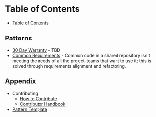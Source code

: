 # Table of Contents

* [Table of Contents](book/toc2.md)

## Patterns

* [30 Day Warranty](patterns/2-structured/30-day-warranty.md) - TBD
* [Common Requirements](patterns/2-structured/common-requirements.md) - Common code in a shared repository isn't meeting the needs of all the project-teams that want to use it; this is solved through requirements alignment and refactoring.

## Appendix

* Contributing
  * [How to Contribute](CONTRIBUTING.md)
  * [Contributor Handbook](meta/contributor-handbook.md)
* [Pattern Template](meta/pattern-template.md)
